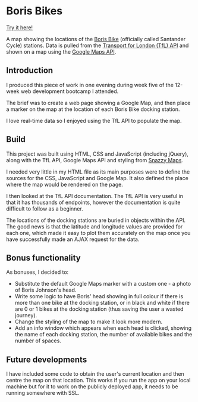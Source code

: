 # Boris Bikes

[Try it here!](http://suzeshardlow.com/boris_bikes/)

A map showing the locations of the [Boris Bike](https://tfl.gov.uk/modes/cycling/santander-cycles) (officially called Santander Cycle) stations.  Data is pulled from the [Transport for London (TfL) API](https://tfl.gov.uk/info-for/open-data-users/) and shown on a map using the [Google Maps API](https://developers.google.com/maps/).

## Introduction

I produced this piece of work in one evening during week five of the 12-week web development bootcamp I attended.

The brief was to create a web page showing a Google Map, and then place a marker on the map at the location of each Boris Bike docking station.

I love real-time data so I enjoyed using the TfL API to populate the map.

## Build

This project was built using HTML, CSS and JavaScript (including jQuery), along with the TfL API, Google Maps API and styling from [Snazzy Maps](https://snazzymaps.com/).

I needed very little in my HTML file as its main purposes were to define the sources for the CSS, JavaScript and Google Map.  It also defined the place where the map would be rendered on the page.

I then looked at the TfL API documentation.  The TfL API is very useful in that it has thousands of endpoints, however the documentation is quite difficult to follow as a beginner.

The locations of the docking stations are buried in objects within the API.  The good news is that the latitude and longitude values are provided for each one, which made it easy to plot them accurately on the map once you have successfully made an AJAX request for the data.

## Bonus functionality

As bonuses, I decided to:

* Substitute the default Google Maps marker with a custom one - a photo of Boris Johnson's head.
* Write some logic to have Boris' head showing in full colour if there is more than one bike at the docking station, or in black and white if there are 0 or 1 bikes at the docking station (thus saving the user a wasted journey).
* Change the styling of the map to make it look more modern.
* Add an info window which appears when each head is clicked, showing the name of each docking station, the number of available bikes and the number of spaces.

## Future developments

I have included some code to obtain the user's current location and then centre the map on that location.  This works if you run the app on your local machine but for it to work on the publicly deployed app, it needs to be running somewhere with SSL.
